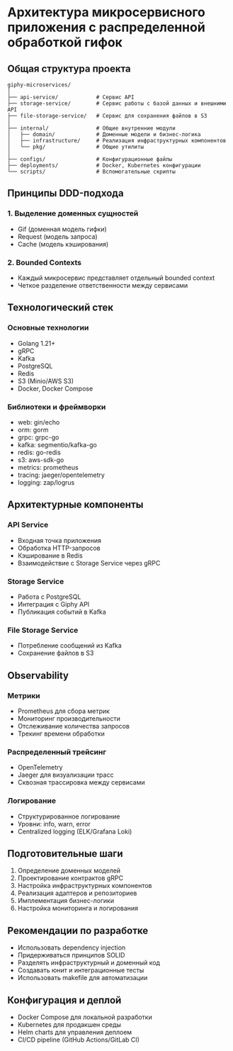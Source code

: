 # Архитектура микросервисного приложения с распределенной обработкой гифок

## Общая структура проекта

```
giphy-microservices/
│
├── api-service/            # Сервис API
├── storage-service/        # Сервис работы с базой данных и внешними API
├── file-storage-service/   # Сервис для сохранения файлов в S3
│
├── internal/               # Общие внутренние модули
│   ├── domain/             # Доменные модели и бизнес-логика
│   ├── infrastructure/     # Реализация инфраструктурных компонентов
│   └── pkg/                # Общие утилиты
│
├── configs/                # Конфигурационные файлы
├── deployments/            # Docker, Kubernetes конфигурации
└── scripts/                # Вспомогательные скрипты
```

## Принципы DDD-подхода

### 1. Выделение доменных сущностей

- Gif (доменная модель гифки)
- Request (модель запроса)
- Cache (модель кэширования)

### 2. Bounded Contexts

- Каждый микросервис представляет отдельный bounded context
- Четкое разделение ответственности между сервисами

## Технологический стек

### Основные технологии

- Golang 1.21+
- gRPC
- Kafka
- PostgreSQL
- Redis
- S3 (Minio/AWS S3)
- Docker, Docker Compose

### Библиотеки и фреймворки

- web: gin/echo
- orm: gorm
- grpc: grpc-go
- kafka: segmentio/kafka-go
- redis: go-redis
- s3: aws-sdk-go
- metrics: prometheus
- tracing: jaeger/opentelemetry
- logging: zap/logrus

## Архитектурные компоненты

### API Service

- Входная точка приложения
- Обработка HTTP-запросов
- Кэширование в Redis
- Взаимодействие с Storage Service через gRPC

### Storage Service

- Работа с PostgreSQL
- Интеграция с Giphy API
- Публикация событий в Kafka

### File Storage Service

- Потребление сообщений из Kafka
- Сохранение файлов в S3

## Observability

### Метрики

- Prometheus для сбора метрик
- Мониторинг производительности
- Отслеживание количества запросов
- Трекинг времени обработки

### Распределенный трейсинг

- OpenTelemetry
- Jaeger для визуализации трасс
- Сквозная трассировка между сервисами

### Логирование

- Структурированное логирование
- Уровни: info, warn, error
- Centralized logging (ELK/Grafana Loki)

## Подготовительные шаги

1. Определение доменных моделей
2. Проектирование контрактов gRPC
3. Настройка инфраструктурных компонентов
4. Реализация адаптеров и репозиториев
5. Имплементация бизнес-логики
6. Настройка мониторинга и логирования

## Рекомендации по разработке

- Использовать dependency injection
- Придерживаться принципов SOLID
- Разделять инфраструктурный и доменный код
- Создавать юнит и интеграционные тесты
- Использовать makefile для автоматизации

## Конфигурация и деплой

- Docker Compose для локальной разработки
- Kubernetes для продакшен среды
- Helm charts для управления деплоем
- CI/CD pipeline (GitHub Actions/GitLab CI)
